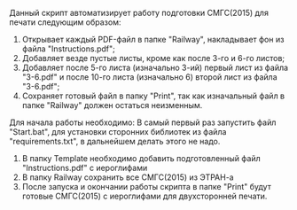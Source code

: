 Данный скрипт автоматизирует работу подготовки СМГС(2015) для печати следующим образом:
1. Открывает каждый PDF-файл в папке "Railway", накладывает фон из файла "Instructions.pdf";
2. Добавляет везде пустые листы, кроме как после 3-го и 6-го листов;
3. Добавляет после 5-го листа (изначально 3-ий) первый лист из файла "3-6.pdf" и после 10-го листа (изначально 6) второй лист из файла "3-6.pdf";
4. Сохраняет готовый файл в папку "Print", так как изначальный файл в папке "Railway" должен остаться неизменным.

Для начала работы необходимо:
В самый первый раз запустить файл "Start.bat", для установки сторонних библиотек из файла "requirements.txt", в дальнейшем делать этого не надо.

1. В папку Template необходимо добавить подготовленный файл "Instructions.pdf" с иероглифами
2. В папку Railway сохранить все СМГС(2015) из ЭТРАН-а
3. После запуска и окончании работы скрипта в папке "Print" будут готовые СМГС(2015) с иероглифами для двухсторонней печати.
